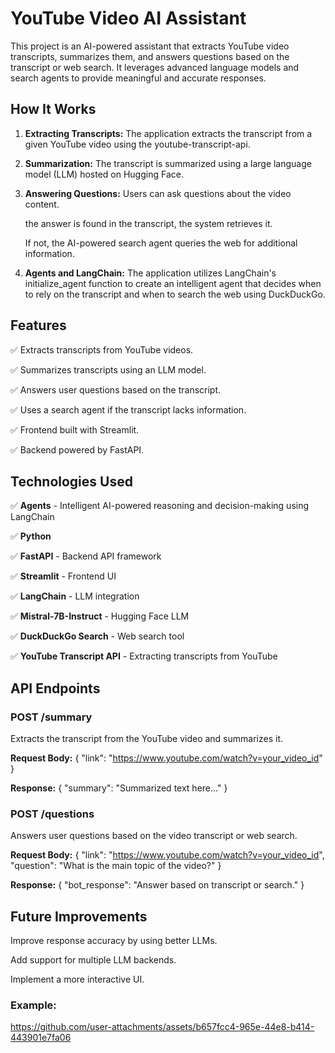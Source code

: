 # YouTube Video AI Assistant

This project is an AI-powered assistant that extracts YouTube video transcripts, summarizes them, and answers questions based on the transcript or web search. It leverages advanced language models and search agents to provide meaningful and accurate responses.

## How It Works

1. **Extracting Transcripts:** The application extracts the transcript from a given YouTube video using the youtube-transcript-api.

2. **Summarization:** The transcript is summarized using a large language model (LLM) hosted on Hugging Face.

3. **Answering Questions:**
Users can ask questions about the video content.

    the answer is found in the transcript, the system retrieves it.

    If not, the AI-powered search agent queries the web for additional information.
                            
5. **Agents and LangChain:** The application utilizes LangChain's initialize_agent function to create an intelligent agent that decides when to rely on the transcript and when to search the web using DuckDuckGo.

## Features

✅ Extracts transcripts from YouTube videos.

✅ Summarizes transcripts using an LLM model.

✅ Answers user questions based on the transcript.

✅ Uses a search agent if the transcript lacks information.

✅ Frontend built with Streamlit.

✅ Backend powered by FastAPI.


## Technologies Used

✅ **Agents** - Intelligent AI-powered reasoning and decision-making using LangChain

✅ **Python**

✅ **FastAPI** - Backend API framework

✅ **Streamlit** - Frontend UI

✅ **LangChain** - LLM integration

✅ **Mistral-7B-Instruct** - Hugging Face LLM

✅ **DuckDuckGo Search** - Web search tool

✅ **YouTube Transcript API** - Extracting transcripts from YouTube

## API Endpoints

### POST /summary
Extracts the transcript from the YouTube video and summarizes it.

**Request Body:**
{
  "link": "https://www.youtube.com/watch?v=your_video_id"
}

**Response:**
{
  "summary": "Summarized text here..."
}

### POST /questions
Answers user questions based on the video transcript or web search.

**Request Body:**
{
  "link": "https://www.youtube.com/watch?v=your_video_id",
  "question": "What is the main topic of the video?"
}

**Response:**
{
  "bot_response": "Answer based on transcript or search."
}

## Future Improvements

Improve response accuracy by using better LLMs.

Add support for multiple LLM backends.

Implement a more interactive UI.

### Example:

https://github.com/user-attachments/assets/b657fcc4-965e-44e8-b414-443901e7fa06


